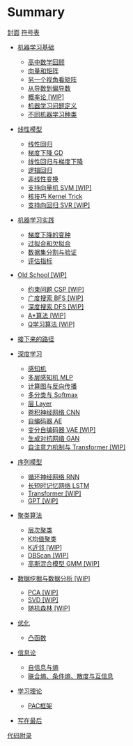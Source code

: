 # Summary

[封面](README.md)
[符号表](./Notation.md)

- [机器学习基础](./Introduction/README.md)
  - [高中数学回顾](./Introduction/MathRecap.md)
  - [向量和矩阵](./Introduction/LinearAlgebraBase.md)
  - [另一个视角看矩阵](./Introduction/LinearAlgebraAnotherView.md)
  - [从导数到偏导数](./Introduction/PartialDerivative.md)
  - [概率论 [WIP]](./Introduction/ProbabilityTheory.md)
  - [机器学习问题定义](./Introduction/MLProblem.md)
  - [不同机器学习种类](./Introduction/Kinds.md)
- [线性模型](./Linear/README.md)
  - [线性回归](./Linear/LinearRegression.md)
  - [梯度下降 GD](./Linear/GD.md)
  - [线性回归与梯度下降](./Linear/LinearRegressionGD.md)
  - [逻辑回归](./Linear/LogisticRegression.md)
  - [非线性变换](./Linear/NonLinearTransformation.md)
  - [支持向量机 SVM [WIP]](./Linear/SVM.md)
  - [核技巧 Kernel Trick](./Linear/KernelTrick.md)
  - [支持向回归 SVR [WIP]](./Linear/SVR.md)
- [机器学习实践](./Practice/README.md)
  - [梯度下降的变种](./Practice/GDVariants.md)
  - [过拟合和欠拟合](./Practice/OverfitUnderfit.md)
  - [数据集分割与验证](./Practice/Dataset.md)
  - [评估指标](./Practice/Metrics.md)
- [Old School [WIP]](./OldSchool/README.md)
  - [约束问题 CSP [WIP]](./OldSchool/CSP.md)
  - [广度搜索 BFS [WIP]](./OldSchool/BFS.md)
  - [深度搜索 DFS [WIP]](./OldSchool/DFS.md)
  - [A*算法 [WIP]](./OldSchool/AStar.md)
  - [Q学习算法 [WIP]](./OldSchool/Q-Learning.md)
- [接下来的路径](./Continue-Pathway.md)
- [深度学习](./DeepLearning/README.md)
  - [感知机](./DeepLearning/Perceptron.md)
  - [多层感知机 MLP](./DeepLearning/MLP.md)
  - [计算图与反向传播](./DeepLearning/BP.md)
  - [多分类与 Softmax](./DeepLearning/Softmax.md)
  - [层 Layer](./DeepLearning/Layers.md)
  - [卷积神经网络 CNN](./DeepLearning/CNN.md)
  - [自编码器 AE](./DeepLearning/AE.md)
  - [变分自编码器 VAE [WIP]](./DeepLearning/VAE.md)
  - [生成对抗网络 GAN](./DeepLearning/GAN.md)
  - [自注意力机制与 Transformer [WIP]](./DeepLearning/SelfAttention.md)

- [序列模型](./SequentialModel/README.md)
  - [循环神经网络 RNN](./SequentialModel/RNN.md)
  - [长短时记忆网络 LSTM](./SequentialModel/LSTM.md)
  - [Transformer [WIP]](./SequentialModel/Transformer.md)
  - [GPT [WIP]](./SequentialModel/GPT.md)

- [聚类算法](./Clustering/README.md)
  - [层次聚类](./Clustering/Hierarchical.md)
  - [K均值聚类](./Clustering/K-means.md)
  - [K近邻 [WIP]](./Clustering/kNN.md)
  - [DBScan [WIP]](./Clustering/DBScan.md)
  - [高斯混合模型 GMM [WIP]](./Clustering/GMM.md)

- [数据挖掘与数据分析 [WIP]](./DataMining/README.md)
  - [PCA [WIP]](./DataMining/PCA.md)
  - [SVD [WIP]](./DataMining/SVD.md)
  - [随机森林 [WIP]](./DataMining/RandomForest.md)

- [优化](./Optimisation/README.md)
  - [凸函数](./Optimisation/Convex.md)

- [信息论](./InformationTheory/README.md)
  - [自信息与熵](./InformationTheory/InfoAndEntropy.md)
  - [联合熵、条件熵、散度与互信息](./InformationTheory/CondEntropyAndD.md)

- [学习理论](./LearningTheory/README.md)
  - [PAC框架](./LearningTheory/PAC.md)

- [写在最后](./Conclusion.md)

[代码附录](./Code.md)
